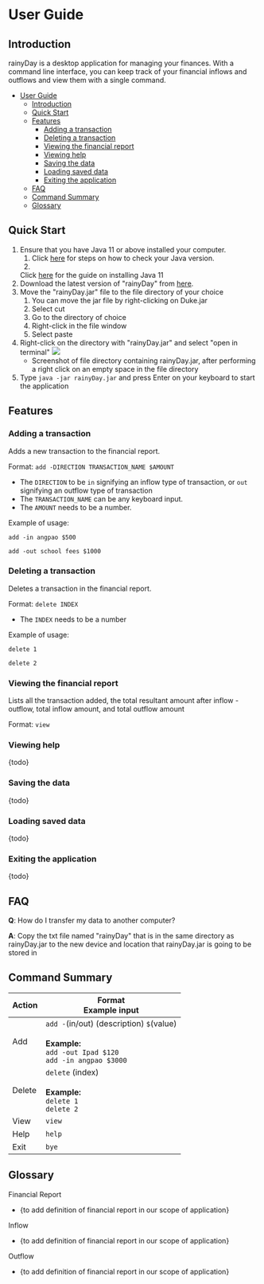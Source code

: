 # User Guide

## Introduction

rainyDay is a desktop application for managing your finances. With a command line interface, you can keep track of your
financial inflows and outflows and view them with a single command.

<!-- TOC -->

* [User Guide](#user-guide)
    * [Introduction](#introduction)
    * [Quick Start](#quick-start)
    * [Features](#features)
        * [Adding a transaction](#adding-a-transaction)
        * [Deleting a transaction](#deleting-a-transaction)
        * [Viewing the financial report](#viewing-the-financial-report)
        * [Viewing help](#viewing-help)
        * [Saving the data](#saving-the-data)
        * [Loading saved data](#loading-saved-data)
        * [Exiting the application](#exiting-the-application)
    * [FAQ](#faq)
    * [Command Summary](#command-summary)
    * [Glossary](#glossary)

<!-- TOC -->

## Quick Start

1. Ensure that you have Java 11 or above installed your computer.
    1. Click [here](https://www.java.com/en/download/help/version_manual.html) for steps on how to check your Java
       version.
    2.
   Click [here](https://docs.oracle.com/en/java/javase/11/install/overview-jdk-installation.html#GUID-8677A77F-231A-40F7-98B9-1FD0B48C346A)
   for the guide on installing Java 11
2. Download the latest version of "rainyDay"
   from [here](https://github.com/AY2223S2-CS2113T-T09-1/tp/releases/download/v1.0/rainyDay.jar).
3. Move the "rainyDay.jar" file to the file directory of your choice
    1. You can move the jar file by right-clicking on Duke.jar
    2. Select cut
    3. Go to the directory of choice
    4. Right-click in the file window
    5. Select paste
4. Right-click on the directory with "rainyDay.jar" and select "open in terminal"
   ![](\images\right-click-to-open-terminal-red-arrow.png)
    - Screenshot of file directory containing rainyDay.jar, after performing a right click on an empty space in the file
      directory
5. Type `java -jar rainyDay.jar` and press Enter on your keyboard to start the application

## Features

### Adding a transaction

Adds a new transaction to the financial report.

Format: `add -DIRECTION TRANSACTION_NAME $AMOUNT`

* The `DIRECTION` to be `in` signifying an inflow type of transaction, or `out` signifying an outflow type of
  transaction
* The `TRANSACTION_NAME` can be any keyboard input.
* The `AMOUNT` needs to be a number.

Example of usage:

`add -in angpao $500`

`add -out school fees $1000`

### Deleting a transaction

Deletes a transaction in the financial report.

Format: `delete INDEX`

* The `INDEX` needs to be a number

Example of usage:

`delete 1`

`delete 2`

### Viewing the financial report

Lists all the transaction added, the total resultant amount after inflow - outflow, total inflow amount, and total
outflow amount

Format: `view`

### Viewing help

{todo}

### Saving the data

{todo}

### Loading saved data

{todo}

### Exiting the application

{todo}

## FAQ

**Q**: How do I transfer my data to another computer?

**A**: Copy the txt file named "rainyDay" that is in the same directory as rainyDay.jar to the new device and location
that
rainyDay.jar is going to be stored in

## Command Summary

| Action | Format <br> Example input                                                                                            |
|--------|----------------------------------------------------------------------------------------------------------------------|
| Add    | `add -`(in/out) (description) `$`(value) <br><br> **Example:** <br> `add -out Ipad $120` <br> `add -in angpao $3000` |
| Delete | `delete` (index) <br><br> **Example:** <br> `delete 1` <br> `delete 2`                                               |
| View   | `view`                                                                                                               |
| Help   | `help`                                                                                                               |
| Exit   | `bye`                                                                                                                |

## Glossary

Financial Report

- {to add definition of financial report in our scope of application}

Inflow

- {to add definition of financial report in our scope of application}

Outflow

- {to add definition of financial report in our scope of application}
